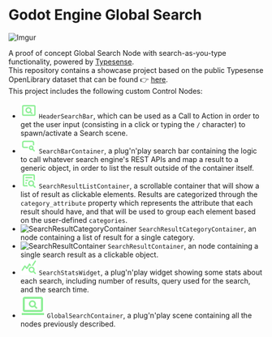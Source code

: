 # Godot Engine Global Search

![Imgur](https://imgur.com/adlDB4X)

A proof of concept Global Search Node with search-as-you-type functionality, powered by [Typesense](https://github.com/typesense/typesense).  
This repository contains a showcase project based on the public Typesense OpenLibrary dataset that can be found 👉 [here](https://books-search.typesense.org/).  
This project includes the following custom Control Nodes:
- ![HeaderSearchBar](./global_search/scn/header_search_bar/icon.svg) `HeaderSearchBar`, which can be used as a Call to Action in order to get the user input (consisting in a click or typing the `/` character) to spawn/activate a Search scene.  
- ![SearchBarContainer](./global_search/scn/search_bar_container/icon.svg) `SearchBarContainer`, a plug'n'play search bar containing the logic to call whatever search engine's REST APIs and map a result to a generic object, in order to list the result outside of the container itself.  
- ![SearchResultListContainer](./global_search/scn/search_result_list_container/icon.svg) `SearchResultListContainer`, a scrollable container that will show a list of result as clickable elements. Results are categorized through the `category_attribute` property which represents the attribute that each result should have, and that will be used to group each element based on the user-defined `categories`.  
- ![SearchResultCategoryContainer](./global_search/scn/search_result_category_container/icon.svg) `SearchResultCategoryContainer`, an node containing a list of result for a single category.  
- ![SearchResultContainer](./global_search/scn/search_result_container/icon.svg) `SearchResultContainer`, an node containing a single search result as a clickable object.  
- ![SearchStatsWidget](./global_search/scn/widgets/stats/icon.svg) `SearchStatsWidget`, a plug'n'play widget showing some stats about each search, including number of results, query used for the search, and the search time.  
- ![GlobalSearchContainer](./global_search/scn/global_search_container/icon.svg) `GlobalSearchContainer`, a plug'n'play scene containing all the nodes previously described.  